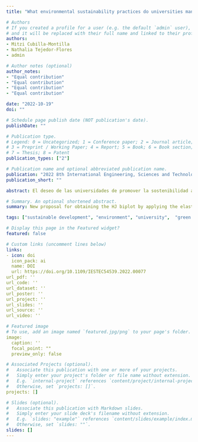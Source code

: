 ```yaml
---
title: "What environmental sustainability practices do universities manage for sustainable development"

# Authors
# If you created a profile for a user (e.g. the default `admin` user), write the username (folder name) here 
# and it will be replaced with their full name and linked to their profile.
authors:
- Mitzi Cubilla-Montilla
- Nathalia Tejedor-Flores
- admin

# Author notes (optional)
author_notes:
- "Equal contribution"
- "Equal contribution"
- "Equal contribution"
- "Equal contribution"

date: "2022-10-19"
doi: ""

# Schedule page publish date (NOT publication's date).
publishDate: ""

# Publication type.
# Legend: 0 = Uncategorized; 1 = Conference paper; 2 = Journal article;
# 3 = Preprint / Working Paper; 4 = Report; 5 = Book; 6 = Book section;
# 7 = Thesis; 8 = Patent
publication_types: ["2"]

# Publication name and optional abbreviated publication name.
publication: "2022 8th International Engineering, Sciences and Technology Conference (IESTEC)"
publication_short: ""

abstract: El deseo de las universidades de promover la sostenibilidad ambiental se refleja en iniciativas que buscan implementar políticas para fomentar campus verdes y sostenibles, no solo en cuestiones ambientales, sino también en aspectos sociales y económicos, abarcando así las tres dimensiones de la sostenibilidad. En este sentido, se han desarrollado varios enfoques; entre ellos, podemos mencionar el UI GreenMetric University Ranking, un referente internacional desarrollado en 2010 por la Universidad de Indonesia. Considerando los resultados de dicho ranking, se ha observado un aumento en el número de universidades participantes. Por lo tanto, este artículo tiene dos objetivos: por un lado, analizar si, durante los últimos siete años (2015-2021), ha habido variaciones significativas entre las categorías que componen el ranking mundial de sostenibilidad UI GreenMetric; por otro lado, establecer posibles relaciones entre estas categorías. Para ello, se ha utilizado un método estadístico multivariante; en este caso, STATIS Dual permite analizar simultáneamente a las universidades en el período establecido en las diferentes categorías del ranking mundial. Los resultados muestran cambios favorables a lo largo del período de estudio, en cinco de las seis categorías del ranking. Además, el estudio demuestra que las categorías Educación, Transporte, Agua, Residuos y Energía, y Cambio Climático están correlacionadas. Las categorías de Agua y Residuos son las que proporcionan mayor información en la búsqueda de la sostenibilidad. Esperamos que nuestros resultados sean útiles para los tomadores de decisiones en las universidades.

# Summary. An optional shortened abstract.
summary: New proposal for obtaining the HJ biplot by applying the elastic net penalty to improve the interpretation of the results.

tags: ["sustainable development", "environment", "university",  "green campuses",  "GreenMetric",  "Multivariate Analysis",  "Statis Dual"

# Display this page in the Featured widget?
featured: false

# Custom links (uncomment lines below)
links:
- icon: doi
  icon_pack: ai
  name: DOI
  url: https://doi.org/10.1109/IESTEC54539.2022.00077
url_pdf: ''
url_code: ''
url_dataset: ''
url_poster: ''
url_project: ''
url_slides: ''
url_source: ''
url_video: ''

# Featured image
# To use, add an image named `featured.jpg/png` to your page's folder. 
image:
  caption: ''
  focal_point: ""
  preview_only: false

# Associated Projects (optional).
#   Associate this publication with one or more of your projects.
#   Simply enter your project's folder or file name without extension.
#   E.g. `internal-project` references `content/project/internal-project/index.md`.
#   Otherwise, set `projects: []`.
projects: []

# Slides (optional).
#   Associate this publication with Markdown slides.
#   Simply enter your slide deck's filename without extension.
#   E.g. `slides: "example"` references `content/slides/example/index.md`.
#   Otherwise, set `slides: ""`.
slides: []
---
```

